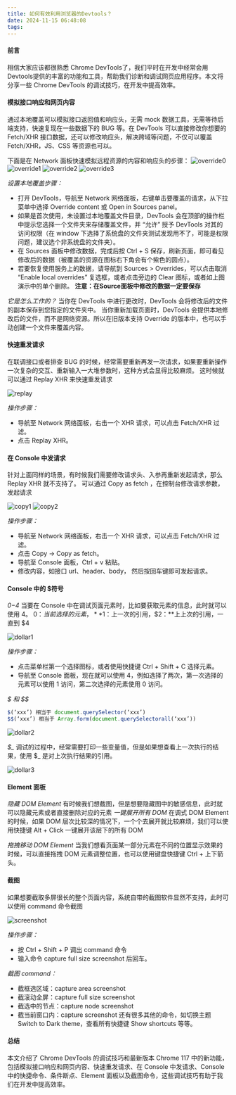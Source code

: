 ```yaml
---
title: 如何有效利用浏览器的Devtools？
date: 2024-11-15 06:48:08
tags:
---
```


#### 前言

相信大家应该都很熟悉 Chrome DevTools了，我们平时在开发中经常会用Devtools提供的丰富的功能和工具，帮助我们诊断和调试网页应用程序。本文将分享一些 Chrome DevTools 的调试技巧，在开发中提高效率。


#### 模拟接口响应和网页内容

通过本地覆盖可以模拟接口返回值和响应头，无需 mock 数据工具，无需等待后端支持，快速复现在一些数据下的 BUG 等。在 DevTools 可以直接修改你想要的 Fetch/XHR 接口数据，还可以修改响应头，解决跨域等问题，不仅可以覆盖 Fetch/XHR，JS、CSS 等资源也可以。

下面是在 Network 面板快速模拟远程资源的内容和响应头的步骤：
![override0](override0.png)
![override1](override1.png)
![override2](override2.png)
![override3](override3.png)

*设置本地覆盖步骤：*
- 打开 DevTools，导航至 Network 网络面板，右键单击要覆盖的请求，从下拉菜单中选择 Override content 或 Open in Sources panel。
- 如果是首次使用，未设置过本地覆盖文件目录，DevTools 会在顶部的操作栏中提示您选择一个文件夹来存储覆盖文件，并 “允许” 授予 DevTools 对其的访问权限（在 window 下选择了系统盘的文件夹测试发现用不了，可能是权限问题，建议选个非系统盘的文件夹）。
- 在 Sources 面板中修改数据，完成后按 Ctrl + S 保存，刷新页面，即可看见修改后的数据（被覆盖的资源在图标右下角会有个紫色的圆点）。
- 若要恢复使用服务上的数据，请导航到 Sources > Overrides，可以点击取消 “Enable local overrides” 复选框，或者点击旁边的 Clear 图标，或者如上图演示中的单个删除。
**注意：在Source面板中修改的数据一定要保存**

*它是怎么工作的？*
当你在 DevTools 中进行更改时，DevTools 会将修改后的文件的副本保存到您指定的文件夹中。
当你重新加载页面时，DevTools 会提供本地修改后的文件，而不是网络资源。所以在旧版本支持 Override 的版本中，也可以手动创建一个文件来覆盖内容。


#### 快速重发请求
在联调接口或者排查 BUG 的时候，经常需要重新再发一次请求，如果要重新操作一次复杂的交互、重新输入一大堆参数时，这种方式会显得比较麻烦。
这时候就可以通过 Replay XHR 来快速重发请求

![replay](replay.png)

*操作步骤：*
- 导航至 Network 网络面板，右击一个 XHR 请求，可以点击 Fetch/XHR 过滤。
- 点击 Replay XHR。


#### 在 Console 中发请求
针对上面同样的场景，有时候我们需要修改请求头、入参再重新发起请求，那么 Replay XHR 就不支持了。
可以通过 Copy as fetch ，在控制台修改请求参数，发起请求

![copy1](copy1.png)
![copy2](copy2.png)

*操作步骤：*
- 导航至 Network 网络面板，右击一个 XHR 请求，可以点击 Fetch/XHR 过滤。
- 点击 Copy -> Copy as fetch。
- 导航至 Console 面板，Ctrl + v 粘贴。
- 修改内容，如接口 url、header、body， 然后按回车键即可发起请求。



#### Console 中的 $符号
*$0-$4*
当要在 Console 中在调试页面元素时，比如要获取元素的信息，此时就可以使用 4。
$0：当前选择的元素 ，**$1：上一次的引用，$2：**上上次的引用，一直到 $4

![dollar1](dollar1.png)

*操作步骤：*
- 点击菜单栏第一个选择图标，或者使用快捷键 Ctrl + Shift + C 选择元素。
- 导航至 Console 面板，现在就可以使用 4，例如选择了两次，第一次选择的元素可以使用 1 访问，第二次选择的元素使用 0 访问。

*$ 和 $$*
```js
$(‘xxx’) 相当于 document.querySelector(‘xxx’)  
$$(‘xxx’) 相当于 Array.form(document.querySelectorall(‘xxx’))
```

![dollar2](dollar2.png)

*$_*
调试的过程中，经常需要打印一些变量值，但是如果想查看上一次执行的结果，使用 $_ 是对上次执行结果的引用。

![dollar3](dollar3.png)


#### Element 面板
*隐藏 DOM Element*
有时候我们想截图，但是想要隐藏图中的敏感信息，此时就可以隐藏元素或者直接删除对应的元素
*一键展开所有 DOM*
在调式 DOM Element 的时候，如果 DOM 层次比较深的情况下，一个个去展开就比较麻烦，我们可以使用快捷键 Alt + Click 一键展开该层下的所有 DOM

*拖拽移动 DOM Element*
当我们想看页面某一部分元素在不同的位置显示效果的时候，可以直接拖拽 DOM 元素调整位置，也可以使用键盘快捷键 Ctrl + 上下箭头。


#### 截图

如果想要截取多屏很长的整个页面内容，系统自带的截图软件显然不支持，此时可以使用 command 命令截图

![screenshot](screenshot.png)

*操作步骤：*
- 按 Ctrl + Shift + P 调出 command 命令
- 输入命令 capture full size screenshot 后回车。

*截图 command：*
- 截框选区域：capture area screenshot
- 截滚动全屏：capture full size screenshot
- 截选中的节点：capture node screenshot
- 截当前窗口内：capture screenshot
还有很多其他的命令，如切换主题 Switch to Dark theme，查看所有快捷键 Show shortcuts 等等。


#### 总结
本文介绍了 Chrome DevTools 的调试技巧和最新版本 Chrome 117 中的新功能，包括模拟接口响应和网页内容、快速重发请求、在 Console 中发请求、Console 中的快捷命令、条件断点、Element 面板以及截图命令，这些调试技巧有助于我们在开发中提高效率。

